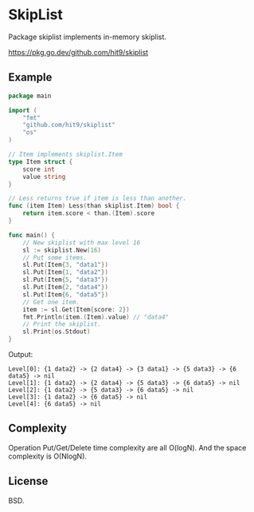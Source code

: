 SkipList
========

Package skiplist implements in-memory skiplist.

https://pkg.go.dev/github.com/hit9/skiplist

Example
-------

```go
package main

import (
	"fmt"
	"github.com/hit9/skiplist"
	"os"
)

// Item implements skiplist.Item
type Item struct {
	score int
	value string
}

// Less returns true if item is less than another.
func (item Item) Less(than skiplist.Item) bool {
	return item.score < than.(Item).score
}

func main() {
	// New skiplist with max level 16
	sl := skiplist.New(16)
	// Put some items.
	sl.Put(Item{3, "data1"})
	sl.Put(Item{1, "data2"})
	sl.Put(Item{5, "data3"})
	sl.Put(Item{2, "data4"})
	sl.Put(Item{6, "data5"})
	// Get one item.
	item := sl.Get(Item{score: 2})
	fmt.Println(item.(Item).value) // "data4"
	// Print the skiplist.
	sl.Print(os.Stdout)
}
```

Output:

```
Level[0]: {1 data2} -> {2 data4} -> {3 data1} -> {5 data3} -> {6 data5} -> nil
Level[1]: {1 data2} -> {2 data4} -> {5 data3} -> {6 data5} -> nil
Level[2]: {1 data2} -> {5 data3} -> {6 data5} -> nil
Level[3]: {1 data2} -> {6 data5} -> nil
Level[4]: {6 data5} -> nil
```

Complexity
----------

Operation Put/Get/Delete time complexity are all O(logN). And the space
complexity is O(NlogN).

License
-------

BSD.
